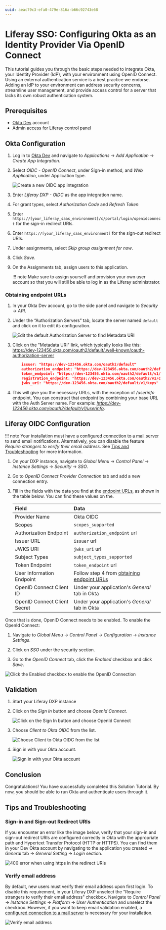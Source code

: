 ```yaml
---
uuid: aeac79c3-efa0-479e-816a-b66c92743e68
---
```


# Liferay SSO: Configuring Okta as an Identity Provider Via OpenID Connect

This tutorial guides you through the basic steps needed to integrate Okta, your Identity Provider (IdP), with your environment using OpenID Connect. Using an external authentication service is a best practice we endorse. Adding an IdP to your environment can address security concerns, streamline user management, and provide access control for a server that lacks its own robust authentication system.

## Prerequisites
- [Okta Dev](https://developer.okta.com/login/) account
- Admin access for Liferay control panel

## Okta Configuration

1. Log in to [Okta Dev](https://developer.okta.com/login/) and navigate to *Applications* &rarr; *Add Application* &rarr; *Create App Integration*.

1. Select *OIDC - OpenID Connect*, under Sign-in method, and *Web Application*, under Application type.

    ![Create a new OIDC app integration](./liferay-sso-configuring-okta-as-identity-provider-via-openid-connect/images/01.png)

1. Enter *Liferay DXP - OIDC* as the app integration name.

1. For grant types, select *Authorization Code* and *Refresh Token*

1. Enter `https://[your_liferay_saas_environment]/c/portal/login/openidconnect` for the sign-in redirect URIs.

1. Enter `https://[your_liferay_saas_environment]` for the sign-out redirect URIs.

1. Under assignments, select *Skip group assignment for now*.

1. Click *Save*.

1. On the Assignments tab, assign users to this application.

    !!! note
        Make sure to assign yourself and provision your own user account so that you will still be able to log in as the Liferay administrator.

### Obtaining endpoint URLs

1. In your Okta Dev account, go to the side panel and navigate to *Security* &rarr; *API*.

1. Under the “Authorization Servers” tab, locate the server named `default` and click on it to edit its configuration.

    ![Edit the default Authorization Server to find Metadata URI](./liferay-sso-configuring-okta-as-identity-provider-via-openid-connect/images/02.png)

1. Click on the "Metadata URI" link, which typically looks like this: https://dev-123456.okta.com/oauth2/default/.well-known/oauth-authorization-server

    ```json
        issuer: "https://dev-123456.okta.com/oauth2/default"
        authorization_endpoint: "https://dev-123456.okta.com/oauth2/default/v1/authorize"
        token_endpoint: "https://dev-123456.okta.com/oauth2/default/v1/token"
        registration_endpoint: "https://dev-123456.okta.com/oauth2/v1/clients"
        jwks_uri: "https://dev-123456.okta.com/oauth2/default/v1/keys"
    ```

1. This will give you the necessary URLs, with the exception of */userinfo* endpoint. You can construct that endpoint by combining your base URL with the Auth Server name. For example: *https://dev-123456.okta.com/oauth2/default/v1/userinfo*.

## Liferay OIDC Configuration

!!! note
    Your installation must have a [configured connection to a mail server](../../setting-up-liferay/configuring-mail.md) to send email notifications. Alternatively, you can disable the feature *Require strangers to verify their email address*. See [Tips and Troubleshooting](#verify-email-address) for more information.

1. On your DXP instance, navigate to *Global Menu* &rarr; *Control Panel* &rarr; *Instance Settings* &rarr; *Security* &rarr; *SSO*.

1. Go to *OpenID Connect Provider Connection* tab and add a new connection entry.

1. Fill in the fields with the data you find at the [endpoint URLs](#obtaining-endpoint-urls), as shown in the table below. You can find these values on the.

    | Field                        | Data                                                                   |
    |:-----------------------------|:-----------------------------------------------------------------------|
    | Provider Name                | Okta OIDC                                                              |
    | Scopes                       | `scopes_supported`                                                     |
    | Authorization Endpoint       | `authorization_endpoint` url                                           |
    | Issuer URL                   | `issuer` url                                                           |
    | JWKS URI                     | `jwks_uri` url                                                         |
    | Subject Types                | `subject_types_supported`                                              |
    | Token Endpoint               | `token_endpoint` url                                                   |
    | User Information Endpoint    | Follow step 4 from [obtaining endpoint URLs](#obtaining-endpoint-urls) |
    | OpenID Connect Client ID     | Under your application's *General* tab in Okta                         |
    | OpenID Connect Client Secret | Under your application's *General* tab in Okta                         |

Once that is done, OpenID Connect needs to be enabled. To enable the OpenId Connect:

1. Navigate to *Global Menu* &rarr; *Control Panel* &rarr; *Configuration* &rarr; *Instance Settings*.

1. Click on *SSO* under the security section.

1. Go to the *OpenID Connect* tab, click the *Enabled* checkbox and click *Save*.

![Click the Enabled checkbox to enable the OpenID Connection](./liferay-sso-configuring-okta-as-identity-provider-via-openid-connect/images/03.png)

## Validation

1. Start your Liferay DXP instance

1. Click on the *Sign In* button and choose *OpenId Connect*.

    ![Click on the Sign In button and choose OpenId Connect](./liferay-sso-configuring-okta-as-identity-provider-via-openid-connect/images/04.png)

1. Choose *Client to Okta OIDC* from the list.

    ![Choose Client to Okta OIDC from the list](./liferay-sso-configuring-okta-as-identity-provider-via-openid-connect/images/05.png)

1. Sign in with your Okta account.

    ![Sign in with your Okta account](./liferay-sso-configuring-okta-as-identity-provider-via-openid-connect/images/06.png)

## Conclusion

Congratulations! You have successfully completed this Solution Tutorial. By now, you should be able to run Okta and authenticate users through it.

## Tips and Troubleshooting

### Sign-in and Sign-out Redirect URIs

If you encounter an error like the image below, verify that your sign-in and sign-out redirect URIs are configured correctly in Okta with the appropriate path and Hypertext Transfer Protocol (HTTP or HTTPS). You can find them in your Dev Okta account by navigating to the application you created &rarr; *General* tab &rarr; *General Setting* &rarr; *Login* section.

![400 error when using https in the redirect URIs](./liferay-sso-configuring-okta-as-identity-provider-via-openid-connect/images/07.png)

### Verify email address

By default, new users must verify their email address upon first login. To disable this requirement, in your Liferay DXP unselect the "Require strangers to verify their email address" checkbox. Navigate to *Control Panel* &rarr; *Instance Settings* &rarr; *Platform* &rarr; *User Authentication* and unselect the checkbox. However, if you want to keep email validation enabled, a [configured connection to a mail server](../../setting-up-liferay/configuring-mail.md) is necessary for your installation.

![Verify email address](./liferay-sso-configuring-okta-as-identity-provider-via-openid-connect/images/08.png)
